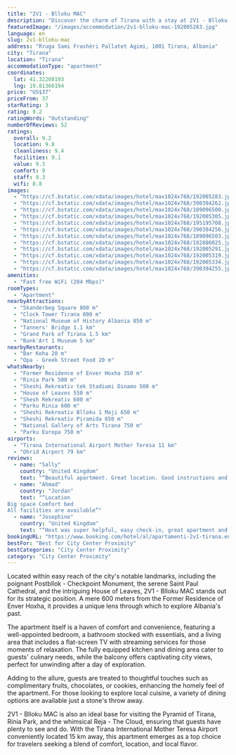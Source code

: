 ```yaml
---
title: "2V1 - Blloku MAC"
description: "Discover the charm of Tirana with a stay at 2V1 - Blloku MAC, a prime apartment that places guests at the heart of the city's vibrant history and culture."
featuredImage: "/images/accommodation/2v1-blloku-mac-192005283.jpg"
language: en
slug: 2v1-blloku-mac
address: "Rruga Sami Frashëri Pallatet Agimi, 1001 Tirana, Albania"
city: "Tirana"
location: "Tirana"
accommodationType: "apartment"
coordinates:
  lat: 41.32208193
  lng: 19.81366194
price: "US$37"
priceFrom: 37
starRating: 3
rating: 9.2
ratingWords: "Outstanding"
numberOfReviews: 52
ratings:
  overall: 9.2
  location: 9.8
  cleanliness: 9.4
  facilities: 9.1
  value: 9.3
  comfort: 9
  staff: 9.3
  wifi: 8.8
images:
  - "https://cf.bstatic.com/xdata/images/hotel/max1024x768/192005283.jpg?k=e287c64a5171a9ee076dc5bf49849ba3b21fdb383afb5cf2bf88d9cb375419e0&o=&hp=1"
  - "https://cf.bstatic.com/xdata/images/hotel/max1024x768/390394262.jpg?k=9675ac8d2b5bb2d6f4f5ff5d513bd26110810493d542966766263fd9516cc918&o=&hp=1"
  - "https://cf.bstatic.com/xdata/images/hotel/max1024x768/189096500.jpg?k=fe7df65f7b41a45ca47e76fb4bb27911c0236afa4436211bd071313b9987260d&o=&hp=1"
  - "https://cf.bstatic.com/xdata/images/hotel/max1024x768/192005305.jpg?k=d28d072b92c88b5b14eecfc730dcd6fe066b76769a7f32398ac4172a5f157c38&o=&hp=1"
  - "https://cf.bstatic.com/xdata/images/hotel/max1024x768/195195708.jpg?k=cfd348cb344b2b7897bd3a0d3676c5743b6b21623ef56f229ffb53b4fe63572d&o=&hp=1"
  - "https://cf.bstatic.com/xdata/images/hotel/max1024x768/390394256.jpg?k=1813a197aa299ad7f95f14a92eb9768325eb0385e52887179f31384e61402f22&o=&hp=1"
  - "https://cf.bstatic.com/xdata/images/hotel/max1024x768/189096503.jpg?k=3d8fb30c73c6fcff632d0d3e40620d860b10d00916f0b44637b2466cdd518041&o=&hp=1"
  - "https://cf.bstatic.com/xdata/images/hotel/max1024x768/192886025.jpg?k=8207811fef0e18ab3b83829827d5fff9682e7054f18e0c93b4b744ba123237a4&o=&hp=1"
  - "https://cf.bstatic.com/xdata/images/hotel/max1024x768/192005291.jpg?k=e90abd8ed2749a70da440013aa87fd27e9636ac470b682f80ea7665932561b43&o=&hp=1"
  - "https://cf.bstatic.com/xdata/images/hotel/max1024x768/192005319.jpg?k=f02e5404ea328717651d22ab4a469c6f70895a881d8219bdf3384ac3c079d00f&o=&hp=1"
  - "https://cf.bstatic.com/xdata/images/hotel/max1024x768/192005334.jpg?k=7285ef0dcd4dfdef136084f26acbbd9855a9689ec45ac7d606750adba73feaa0&o=&hp=1"
  - "https://cf.bstatic.com/xdata/images/hotel/max1024x768/390394255.jpg?k=766bb845f47519a27e9920c5522a5430057ffb0f97b239e3302be0094e44779c&o=&hp=1"
amenities:
  - "Fast free WiFi (204 Mbps)"
roomTypes:
  - "Apartment"
nearbyAttractions:
  - "Skanderbeg Square 800 m"
  - "Clock Tower Tirana 800 m"
  - "National Museum of History Albania 850 m"
  - "Tanners' Bridge 1.1 km"
  - "Grand Park of Tirana 1.5 km"
  - "Bunk'Art 1 Museum 5 km"
nearbyRestaurants:
  - "Bar Koha 20 m"
  - "Opa - Greek Street Food 20 m"
whatsNearby:
  - "Former Residence of Enver Hoxha 350 m"
  - "Rinia Park 500 m"
  - "Sheshi Rekreativ tek Stadiumi Dinamo 500 m"
  - "House of Leaves 550 m"
  - "Shesh Rekreativ 600 m"
  - "Parku Rinia 600 m"
  - "Sheshi Rekreativ Blloku 1 Maji 650 m"
  - "Sheshi Rekreativ Piramida 650 m"
  - "National Gallery of Arts Tirana 750 m"
  - "Parku Europa 750 m"
airports:
  - "Tirana International Airport Mother Teresa 11 km"
  - "Ohrid Airport 79 km"
reviews:
  - name: "Sally"
    country: "United Kingdom"
    text: "“Beautiful apartment. Great location. Good instructions and video on how to find the place.”"
  - name: "Ahmad"
    country: "Jordan"
    text: "“Location
Big space Comfort bed
All facilities are available”"
  - name: "Josephine"
    country: "United Kingdom"
    text: "“Host was super helpful, easy check-in, great apartment and location!”"
bookingURL: "https://www.booking.com/hotel/al/apartamenti-2v1-tirana.en-gb.html?aid=8035640"
bestFor: "Best for City Center Proximity"
bestCategories: "City Center Proximity"
category: "City Center Proximity"
---
```


Located within easy reach of the city's notable landmarks, including the poignant Postbllok - Checkpoint Monument, the serene Saint Paul Cathedral, and the intriguing House of Leaves, 2V1 - Blloku MAC stands out for its strategic position. A mere 600 meters from the Former Residence of Enver Hoxha, it provides a unique lens through which to explore Albania's past.

The apartment itself is a haven of comfort and convenience, featuring a well-appointed bedroom, a bathroom stocked with essentials, and a living area that includes a flat-screen TV with streaming services for those moments of relaxation. The fully equipped kitchen and dining area cater to guests' culinary needs, while the balcony offers captivating city views, perfect for unwinding after a day of exploration.

Adding to the allure, guests are treated to thoughtful touches such as complimentary fruits, chocolates, or cookies, enhancing the homely feel of the apartment. For those looking to explore local cuisine, a variety of dining options are available just a stone's throw away.

2V1 - Blloku MAC is also an ideal base for visiting the Pyramid of Tirana, Rinia Park, and the whimsical Reja - The Cloud, ensuring that guests have plenty to see and do. With the Tirana International Mother Teresa Airport conveniently located 15 km away, this apartment emerges as a top choice for travelers seeking a blend of comfort, location, and local flavor.